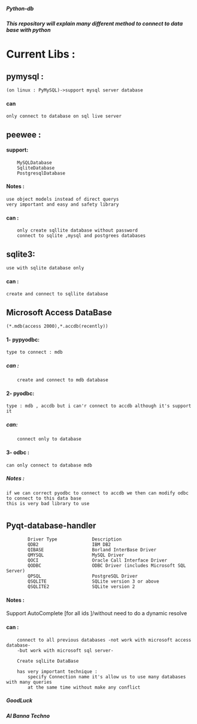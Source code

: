 ##### Python-db
##### This repository will explain many different method to connect to data base with python

# Current Libs : 
## pymysql :
    (on linux : PyMySQL)->support mysql server database
#### can
    only connect to database on sql live server
## peewee :
#### support:
        MySQLDatabase
        SqliteDatabase
        PostgresqlDatabase
#### Notes :
    use object models instead of direct querys
    very important and easy and safety library
#### can :
        only create sqllite database without password
        connect to sqlite ,mysql and postgrees databases
## sqlite3:
    use with sqlite database only
#### can :
    create and connect to sqllite database
    
## Microsoft Access DataBase
    (*.mdb(access 2000),*.accdb(recently))
#### 1- pypyodbc:
    type to connect : mdb
##### can :
        create and connect to mdb database

#### 2- pyodbc:
    type : mdb , accdb but i can'r connect to accdb although it's support it
##### can:
        connect only to database
#### 3- odbc :
    can only connect to database mdb
##### Notes :    
    if we can correct pyodbc to connect to accdb we then can modify odbc
    to connect to this data base
    this is very bad library to use

#
## Pyqt-database-handler
            Driver Type             Description
            QDB2                    IBM DB2
            QIBASE                  Borland InterBase Driver
            QMYSQL                  MySQL Driver
            QOCI                    Oracle Call Interface Driver
            QODBC                   ODBC Driver (includes Microsoft SQL Server)
            QPSQL                   PostgreSQL Driver
            QSQLITE                 SQLite version 3 or above
            QSQLITE2                SQLite version 2
#### Notes :
Support AutoComplete [for all ids ]/without need to do a dynamic resolve
#### can :
        connect to all previous databases -not work with microsoft access database-
        -but work with microsoft sql server-
        
        Create sqlLite DataBase
        
        has very important technique :
            specify Connection name it's allow us to use many databases with many queries
            at the same time without make any conflict

##### GoodLuck
##### Al Banna Techno